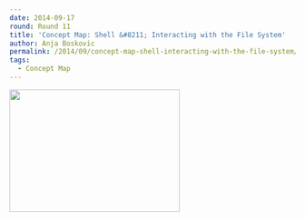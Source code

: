 ```yaml
---
date: 2014-09-17
round: Round 11
title: 'Concept Map: Shell &#8211; Interacting with the File System'
author: Anja Boskovic
permalink: /2014/09/concept-map-shell-interacting-with-the-file-system/
tags:
  - Concept Map
---
```

[<img class="alignnone size-medium wp-image-8748" alt="" src="/training-course/uploads/2014/09/17-09-2014-11-36-20AM-300x215.jpg" width="300" height="215" />][1]

 [1]: /training-course/uploads/2014/09/17-09-2014-11-36-20AM.jpg
